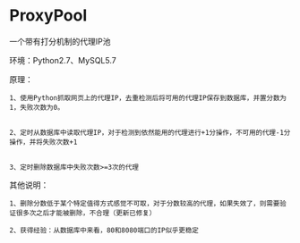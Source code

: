 # ProxyPool
一个带有打分机制的代理IP池

环境：Python2.7、MySQL5.7

原理：


	1、使用Python抓取网页上的代理IP，去重检测后将可用的代理IP保存到数据库，并置分数为1，失败次数为0。


	2、定时从数据库中读取代理IP，对于检测到依然能用的代理进行+1分操作，不可用的代理-1分操作，并将失败次数+1


	3、定时删除数据库中失败次数>=3次的代理


其他说明：


	1、删除分数低于某个特定值得方式感觉不可取，对于分数较高的代理，如果失效了，则需要验证很多次之后才能被删除，不合理（更新已修复）

	2、获得经验：从数据库中来看，80和8080端口的IP似乎更稳定
